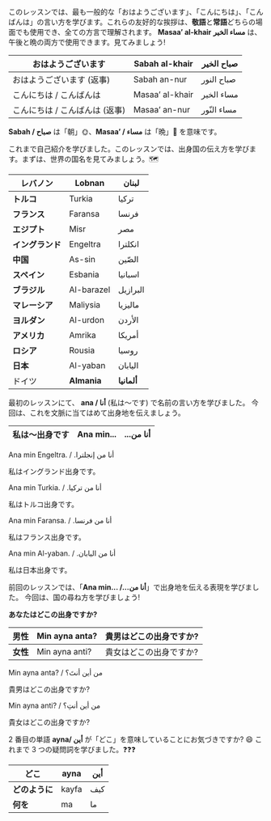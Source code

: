 このレッスンでは、最も一般的な「おはようございます」、「こんにちは」、「こんばんは」の言い方を学びます。これらの友好的な挨拶は、**敬語**と**常語**どちらの場面でも使用でき、全ての方言で理解されます。
**Masaa’ al-khair** **مساء الخير** は、午後と晩の両方で使用できます。見てみましょう!

| おはようございます             | Sabah al-khair  | صباح الخير |
| ------------------------------ | --------------- | ---------- |
| おはようございます (返事)      | Sabah an-nur    | صباح النور |
| こんにちは / こんばんは        | Masaa’ al-khair | مساء الخير |
| こんにちは / こんばんは (返事) | Masaa’ an-nur   | مساء النّور |

**Sabah / صباح** は「朝」🌞、**Masaa’ / مساء** は「晩」🌙 を意味です。



これまで自己紹介を学びました。このレッスンでは、出身国の伝え方を学びます。まずは、世界の国名を見てみましょう。🗺

| **レバノン**     | Lobnan      | لبنان       |
| ---------------- | ----------- | ----------- |
| **トルコ**       | Turkia      | تركيا       |
| **フランス**     | Faransa     | فرنسا       |
| **エジプト**     | Misr        | مصر         |
| **イングランド** | Engeltra    | انكلترا     |
| **中国**         | As-sin      | الصّين       |
| **スペイン**     | Esbania     | اسبانيا     |
| **ブラジル**     | Al-barazel  | البرازيل    |
| **マレーシア**   | Maliysia    | ماليزيا     |
| **ヨルダン**     | Al-urdon    | الأردن      |
| **アメリカ**     | Amrika      | أمريكا      |
| **ロシア**       | Rousia      | روسيا       |
| **日本**         | Al-yaban    | اليابان     |
| ドイツ           | **Almania** | **ألمانيا** |

最初のレッスンにて、
**ana / أنا** (私は～です) で名前の言い方を学びました。
今回は、これを文脈に当てはめて出身地を伝えましょう。

| **私は～出身です** | Ana min... | ...أنا من |
| ------------------ | ---------- | --------- |

Ana min Engeltra. / .أنا من إنجلترا

私はイングランド出身です。

Ana min Turkia. / .أنا من تركيا

私はトルコ出身です。

Ana min Faransa. / .أنا من فرنسا

私はフランス出身です。

Ana min Al-yaban. / .أنا من اليابان

私は日本出身です。

前回のレッスンでは、「**Ana min... /...أنا من**」で出身地を伝える表現を学びました。
今回は、国の尋ね方を学びましょう!

**あなたはどこの出身ですか?**

| **男性** | Min ayna anta? | 貴男はどこの出身ですか? |
| -------- | -------------- | ----------------------- |
| **女性** | Min ayna anti? | 貴女はどこの出身ですか? |

Min ayna anta? / من أين أنتَ؟

貴男はどこの出身ですか?

Min ayna anti? / من أين أنتِ؟

貴女はどこの出身ですか?

2 番目の単語 **ayna/ أين** が「どこ」を意味していることにお気づきですか? 😄
これまで 3 つの疑問詞を学びました。❓❓❓

| **どこ**       | ayna  | أين  |
| -------------- | ----- | ---- |
| **どのように** | kayfa | كيف  |
| **何を**       | ma    | ما   |